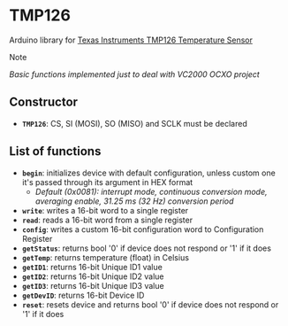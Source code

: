 # TMP126
Arduino library for [Texas Instruments TMP126 Temperature Sensor](https://www.ti.com/lit/gpn/TMP126)

>[!NOTE]
>*Basic functions implemented just to deal with VC2000 OCXO project*

## Constructor
- **`TMP126`**: CS, SI (MOSI), SO (MISO) and SCLK must be declared

## List of functions
- **`begin`**: initializes device with default configuration, unless custom one it's passed through its argument in HEX format
  - *Default (0x0081): interrupt mode, continuous conversion mode, averaging enable, 31.25 ms (32 Hz) conversion period*
- **`write`**: writes a 16-bit word to a single register
- **`read`**: reads a 16-bit word from a single register
- **`config`**: writes a custom 16-bit configuration word to Configuration Register
- **`getStatus`**: returns bool '0' if device does not respond or '1' if it does
- **`getTemp`**: returns temperature (float) in Celsius
- **`getID1`**: returns 16-bit Unique ID1 value
- **`getID2`**: returns 16-bit Unique ID2 value
- **`getID3`**: returns 16-bit Unique ID3 value
- **`getDevID`**: returns 16-bit Device ID
- **`reset`**: resets device and returns bool '0' if device does not respond or '1' if it does
